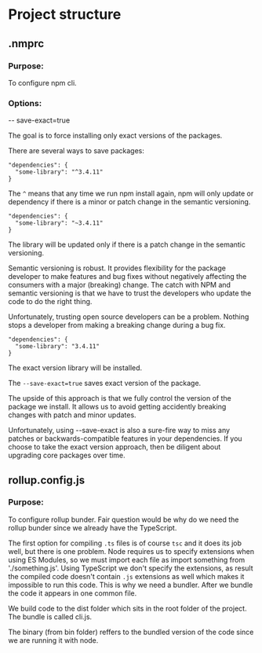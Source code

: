 # Project structure

## .nmprc

### Purpose:
To configure npm cli.

### Options:
-- save-exact=true 

The goal is to force installing only exact versions of the packages.

There are several ways to save packages:

```
"dependencies": {
  "some-library": "^3.4.11"
}
```

The `^` means that any time we run npm install again, npm will only update or dependency if there is a minor or patch change in the semantic versioning. 

```
"dependencies": {
  "some-library": "~3.4.11"
}
```

The library will be updated only if there is a patch change in the semantic versioning.

Semantic versioning is robust. It provides flexibility for the package developer to make features and bug fixes without negatively affecting the consumers with a major (breaking) change. The catch with NPM and semantic versioning is that we have to trust the developers who update the code to do the right thing.

Unfortunately, trusting open source developers can be a problem. Nothing stops a developer from making a breaking change during a bug fix.

```
"dependencies": {
  "some-library": "3.4.11"
}
```

The exact version library will be installed.

The `--save-exact=true` saves exact version of the package.

The upside of this approach is that we fully control the version of the package we install. It allows us to avoid getting accidently breaking changes with patch and minor updates.

Unfortunately, using --save-exact is also a sure-fire way to miss any patches or backwards-compatible features in your dependencies. If you choose to take the exact version approach, then be diligent about upgrading core packages over time.

## rollup.config.js

### Purpose:

To configure rollup bunder. Fair question would be why do we need the rollup bunder since we already have the TypeScript.

The first option for compiling `.ts` files is of course `tsc` and it does its job well, but there is one problem. Node requires us to specify extensions when using ES Modules, so we must import each file as import something from './something.js'. Using TypeScript we don't specify the extensions, as result the compiled code doesn't contain `.js` extensions as well which makes it impossible to run this code. This is why we need a bundler. After we bundle the code it appears in one common file.

We build code to the dist folder which sits in the root folder of the project. The bundle is called cli.js.

The binary (from bin folder) reffers to the bundled version of the code since we are running it with node.
